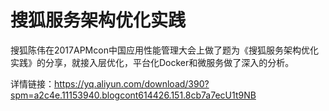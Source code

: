 # 搜狐服务架构优化实践
搜狐陈伟在2017APMcon中国应用性能管理大会上做了题为《搜狐服务架构优化实践》的分享，就接入层优化，平台化Docker和微服务做了深入的分析。

详情链接：https://yq.aliyun.com/download/390?spm=a2c4e.11153940.blogcont614426.151.8cb7a7ecU1t9NB
